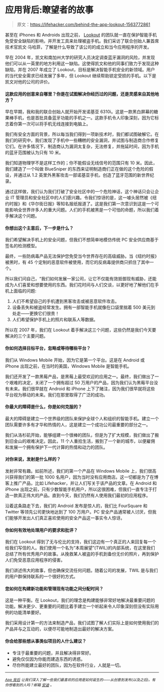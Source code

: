 # 应用背后:瞭望者的故事

> 原文：<https://lifehacker.com/behind-the-app-lookout-1563772861>

甚至在 iPhones 和 Androids 出现之前， [Lookout](http://lifehacker.com/lookout-helps-you-get-your-lost-phone-back-protects-yo-5950390) 的团队就一直在保护智能手机免受安全缺陷的影响，并开发工具来处理被盗手机。我们采访了联合创始人兼首席技术官凯文·马哈菲，了解是什么导致了该公司的成立和当今应用程序的开发。



早在 2004 年，凯文和南加州大学的研究人员决定调查蓝牙漏洞的风险，并发现他们可以从一英里的地方利用这一缺陷。这使得凯文和他的同事们致力于发现这种缺陷，并在 2007 年成立了 Lookout，目标是解决智能手机安全的新领域。用户的当代安全需求已经发展了多年，但 Lookout 继续帮助锁定受损的手机。以下是凯文对他的公司的评价。

#### 这款应用的创意来自哪里？你是在试图解决你经历过的问题，还是灵感来自其他地方？

早在早期，我和我的联合创始人就开始开发诺基亚 6310i。这是一款黑白屏幕的糖果棒手机，也是首批具备蓝牙功能的手机之一。这款手机令人印象深刻，因为它标志着你第一次可以将手机无线连接到电脑上。

我们有安全方面的背景，所以每当我们得到一项新技术时，我们都试图破解它。在我们的研究中，我们发现了手机中一些糟糕的安全漏洞，并试图与制造商合作修复它们。在许多情况下，制造商认为漏洞太复杂，无法修复，并拖延时间，因为手机的蓝牙范围被认为只有 10 米。

我们知道物理学不是这样工作的；你不能假设无线信号的范围只有 10 米。因此，我们建造了一个叫做 BlueSniper 的东西来证明制造商们正在做的这个危险的假设，并通过从 1.2 英里外黑客攻击一部诺基亚手机，创造了蓝牙范围的新世界纪录。

通过这样做，我们认为我们打破了安全社区中的一个危险神话，这个神话只会让企业 IT 管理员和安全社区中的人们感兴趣。令我们惊讶的是，这一噱头居然被《纽约时报》和《华尔街日报》等知名报纸报道了。这是我们第一次意识到这是一个可能影响全世界许多人的重大问题。人们的手机被黑是一个可怕的命题，所以我们着手解决这个问题。

#### 你想出这个主意后，下一步是什么？

我们希望解决手机上的安全问题，但我们不想简单地模仿传统 PC 安全供应商基于签名的检测模型。

最终，一些防病毒产品无法保护您免受当今世界存在的高级威胁。当《纽约时报》被黑时，有 45 个定制的恶意软件被使用，而它的反病毒提供商只抓住了其中一个。

所以我们问自己，“我们如何发展一家公司，让它不仅能有效抵御现有威胁，还能成为人们喜爱和想要使用的东西。我们花时间与人们交谈，以更好地了解他们在手机上面临的问题:

1.  人们不希望自己的手机遭到黑客攻击或被恶意软件攻击。
2.  设备丢失和被盗经常发生。拥有一部智能手机就像在口袋里揣着 500 美元到处走——更换它们很贵！
3.  人们希望保护手机上的照片和联系人等数据。

所以在 2007 年，我们在 Lookout 着手解决这三个问题，这些仍然是我们今天要解决的三个主要问题。

#### 你如何选择目标平台，忽略或等待哪些平台？

我们从 Windows Mobile 开始，因为它是第一个平台。这是在 Android 或 iPhone 出现之前，在当时的美国，Windows Mobile 是智能手机。

我们还开发了一款黑莓产品，是黑莓上最受欢迎的应用之一。最终，我们做出了一个艰难的决定，关闭了一个拥有超过 50 万用户的产品，因为我们认为黑莓平台没有未来。我们很早就在 Android 和 iPhone 上下了赌注，因为我们很早就将这些平台视为移动的未来。我们在那里取得了广泛的成功。

#### 你最大的障碍是什么，你是如何克服的？

最大的障碍是建立一个世界级的团队来保护全球个人和组织的智能手机。建立一个团队需要许多有才华和热情的人，这是建立一个成功公司最重要的部分之一。

我们从洛杉矶开始，能够组建一个很棒的团队，但是为了扩大规模，我们做出了搬到旧金山的艰难决定。因此，11 个人重拾生活，搬到了一个新的城市，以便雇佣和发展一个拥有保护下一代计算的热情和动力的团队。

#### 对你来说，发射是什么样的？

发射非常有趣。如前所述，我们的第一个产品在 Windows Mobile 上，我们很高兴获得我们的第一批 1000 名用户，因为当时没有应用商店。这一切都是为了在博客上推广产品，比如 Lifehacker，并让人们写关于该产品的文章。在 Android 和 iPhone 出现之前，只有少数智能手机用户，所以这很困难，但我们一直专注于打造一款真正伟大的产品。直到今天，我们仍然有人使用我们最初的应用程序。

沿着这条路走下去，我们的 Android 发布是惊人的，我们比 FourSquare 和 Twitter 等领先公司更快地达到了 100 万用户。PC 安全产品通常被人讨厌，但我们能够开发出人们真正喜欢使用的安全产品这一事实令人惊讶。

#### 你如何有效地处理用户的要求和批评？

我们在 Lookout 得到了无与伦比的支持，我们这边有一个真正的人来回复每一个给我们写信的人。我们使用一个名为“本周展望”(TWIL)的内部系统，在这里我们总结了所有优秀用户的故事。从挽救某人被盗的手机到备份无价的照片，再到保护人们免受恶意应用程序的侵害。

我们讲述伟大的故事，但也确保交流任何问题。随着公司的发展，TWIL 是与我们的用户群保持联系的一个很好的方式。

#### 您如何在构建新功能和管理现有功能之间分配时间？

这是一种平衡。在 Lookout，我们的理念是构建能够非常好地解决最重要问题的功能。解决更少、更重要的问题比着手建立一个听起来令人印象深刻但没有实际用例的功能清单要好。

我们采用设计第一的方法来制造产品，我们试图了解人们实际上是如何使用我们的产品并与之互动的，以便尽可能地制造出最好的解决方案。

#### 你会给那些想从事类似项目的人什么建议？

*   专注于最重要的问题，并且解决得非常好。
*   避免仅仅因为你能而建造东西的诱惑。
*   尽你所能建立最好的团队，因为在软件行业，人就是一切。

* * *

<small></small>*[<small>*App 背后*</small>](http://lifehacker.com/behindtheapp) <small>*让我们深入了解一些我们最喜欢的应用是如何诞生的——从创意到发布(以及之后)。有你想看到的人吗？邮箱*</small> [<small>*安迪*</small>](mailto:andy@lifehacker.com) <small>*。*</small>*